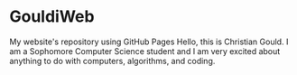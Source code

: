 # GouldiWeb
My website's repository using GitHub Pages
Hello, this is Christian Gould. I am a Sophomore Computer Science student and I am very excited about anything to do with computers, algorithms, and coding.
